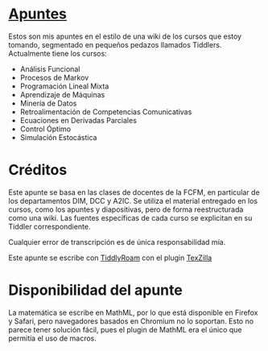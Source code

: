 # [Apuntes](https://johnny-godoy.github.io/)

Estos son mis apuntes en el estilo de una wiki de los cursos que estoy tomando, segmentado en pequeños pedazos llamados Tiddlers. Actualmente tiene los cursos:

* Análisis Funcional
* Procesos de Markov
* Programación Lineal Mixta
* Aprendizaje de Máquinas
* Minería de Datos
* Retroalimentación de Competencias Comunicativas
* Ecuaciones en Derivadas Parciales
* Control Óptimo
* Simulación Estocástica

# Créditos
Este apunte se basa en las clases de docentes de la FCFM, en particular de los departamentos DIM, DCC y A2IC. Se utiliza el material entregado en los cursos, como los apuntes y diapositivas, pero de forma reestructurada como una wiki. Las fuentes específicas de cada curso se explicitan en su Tiddler correspondiente. 

Cualquier error de transcripción es de única responsabilidad mía. 

Este apunte se escribe con [TiddlyRoam](https://tiddlyroam.org/) con el plugin [TexZilla](http://tw5-texzilla.tiddlyspot.com/)

# Disponibilidad del apunte

La matemática se escribe en MathML, por lo que está disponible en Firefox y Safari, pero navegadores basados en Chromium no lo soportan. Esto no parece tener solución fácil, pues el plugin de MathML era el único que permitía el uso de macros. 
